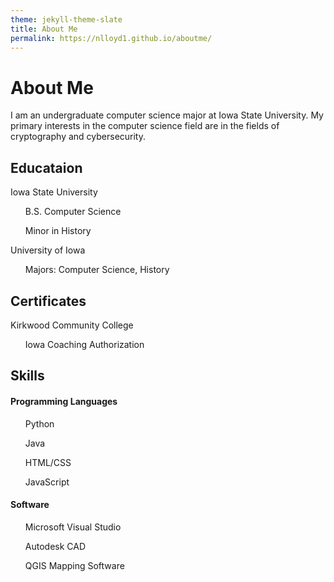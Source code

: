 ```yaml
---
theme: jekyll-theme-slate
title: About Me
permalink: https://nlloyd1.github.io/aboutme/
---
```

<h1>About Me</h1>
<p>I am an undergraduate computer science major at Iowa State University. My primary interests in the computer science field are in the fields of cryptography and cybersecurity.</p>
<h2>Educataion</h2>
<p>Iowa State University</p>
<ul>B.S. Computer Science</ul>
<ul>Minor in History</ul>
<p>University of Iowa</p>
<ul>Majors: Computer Science, History</ul>
<h2>Certificates</h2>
<p>Kirkwood Community College</p>
<ul>Iowa Coaching Authorization</ul>
<h2>Skills</h2>
<h4>Programming Languages</h4>
<ul>Python</ul>
<ul>Java</ul>
<ul>HTML/CSS</ul>
<ul>JavaScript</ul>
<h4>Software</h4>
<ul>Microsoft Visual Studio</ul>
<ul>Autodesk CAD</ul>
<ul>QGIS Mapping Software</ul>
